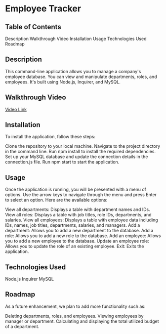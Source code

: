 # Employee Tracker


## Table of Contents

Description
Walkthrough Video
Installation
Usage
Technologies Used
Roadmap

## Description

This command-line application allows you to manage a company's employee database. You can view and manipulate departments, roles, and employees. It's built using Node.js, Inquirer, and MySQL.

## Walkthrough Video

[Video Link](https://drive.google.com/file/d/1Tfmfd_K4hnltRN6PqS7m_GVBVKgZn1nx/view)

## Installation

To install the application, follow these steps:

Clone the repository to your local machine.
Navigate to the project directory in the command line.
Run npm install to install the required dependencies.
Set up your MySQL database and update the connection details in the connection.js file.
Run npm start to start the application.

## Usage 

Once the application is running, you will be presented with a menu of options. Use the arrow keys to navigate through the menu and press Enter to select an option. Here are the available options:

View all departments: Displays a table with department names and IDs.
View all roles: Displays a table with job titles, role IDs, departments, and salaries.
View all employees: Displays a table with employee data including IDs, names, job titles, departments, salaries, and managers.
Add a department: Allows you to add a new department to the database.
Add a role: Allows you to add a new role to the database.
Add an employee: Allows you to add a new employee to the database.
Update an employee role: Allows you to update the role of an existing employee.
Exit: Exits the application.

## Technologies Used

Node.js
Inquirer
MySQL

## Roadmap

As a future enhancement, we plan to add more functionality such as:

Deleting departments, roles, and employees.
Viewing employees by manager or department.
Calculating and displaying the total utilized budget of a department.

